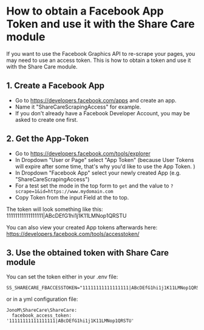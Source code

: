 # How to obtain a Facebook App Token and use it with the Share Care module

If you want to use the Facebook Graphics API to re-scrape your pages, you may need to use an access token. This is how to obtain a token and use it with the Share Care module.

## 1. Create a Facebook App

* Go to https://developers.facebook.com/apps and create an app.
* Name it "ShareCareScrapingAccess" for example.
* If you don't already have a Facebook Developer Account, you may be asked to create one first.

## 2. Get the App-Token

* Go to <https://developers.facebook.com/tools/explorer>
* In Dropdown "User or Page" select  "App Token"
(because User Tokens will expire after some time, that's why you'd like to use the App Token.  )
* In Dropdown "Facebook App" select your newly created App (e.g. "ShareCareScrapingAccess")
* For a test set the mode in the top form to `get` and the value to `?scrape=1&id=https://www.mydomain.com`
* Copy Token from the input Field at the to top.



The token will look something like this:
11111111111111111|ABcDEfG1hi1j1K11LMNop1QRSTU

You can also view your created App tokens afterwards here:
https://developers.facebook.com/tools/accesstoken/


## 3. Use the obtained token with Share Care module

You can set the token either in your .env file:

```
SS_SHARECARE_FBACCESSTOKEN="11111111111111111|ABcDEfG1hi1j1K11LMNop1QRSTU"
```

or in a yml configuration file:

```
JonoM\ShareCare\ShareCare:
  facebook_access_token: '11111111111111111|ABcDEfG1hi1j1K11LMNop1QRSTU'
```
